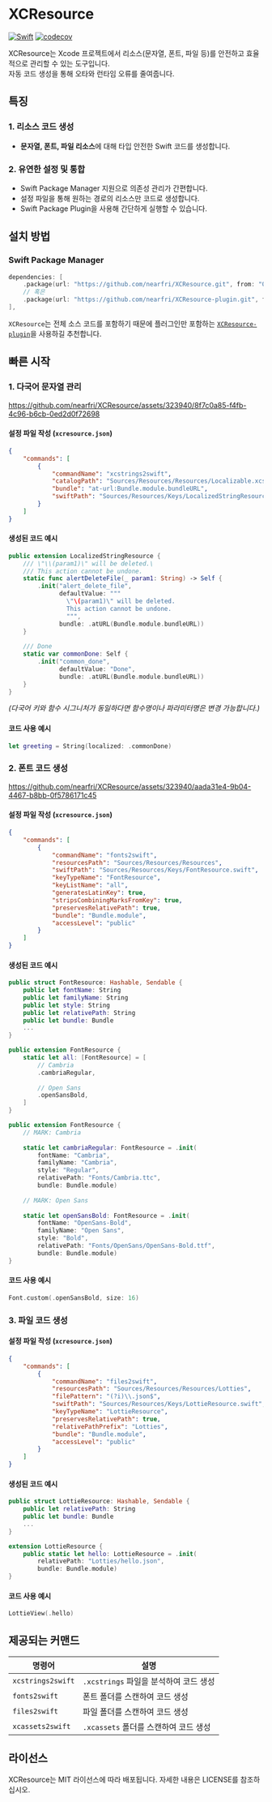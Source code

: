 # XCResource
[![Swift](https://github.com/nearfri/XCResource/workflows/Swift/badge.svg)](https://github.com/nearfri/XCResource/actions?query=workflow%3ASwift)
[![codecov](https://codecov.io/gh/nearfri/XCResource/branch/main/graph/badge.svg?token=DWKDFE0O2A)](https://codecov.io/gh/nearfri/XCResource)

XCResource는 Xcode 프로젝트에서 리소스(문자열, 폰트, 파일 등)를 안전하고 효율적으로 관리할 수 있는 도구입니다.  
자동 코드 생성을 통해 오타와 런타임 오류를 줄여줍니다.

## 특징

### 1. 리소스 코드 생성
- **문자열, 폰트, 파일 리소스**에 대해 타입 안전한 Swift 코드를 생성합니다.

### 2. 유연한 설정 및 통합
- Swift Package Manager 지원으로 의존성 관리가 간편합니다.
- 설정 파일을 통해 원하는 경로의 리소스만 코드로 생성합니다.
- Swift Package Plugin을 사용해 간단하게 실행할 수 있습니다.

## 설치 방법

### Swift Package Manager
```swift
dependencies: [
    .package(url: "https://github.com/nearfri/XCResource.git", from: "0.11.4"),
    // 혹은
    .package(url: "https://github.com/nearfri/XCResource-plugin.git", from: "0.11.4"),
],
```

`XCResource`는 전체 소스 코드를 포함하기 때문에 플러그인만 포함하는 [`XCResource-plugin`](https://github.com/nearfri/XCResource-plugin.git)을 사용하길 추천합니다. 

## 빠른 시작

### 1. 다국어 문자열 관리
https://github.com/nearfri/XCResource/assets/323940/8f7c0a85-f4fb-4c96-b6cb-0ed2d0f72698

#### 설정 파일 작성 (`xcresource.json`)  
```json
{
    "commands": [
        {
            "commandName": "xcstrings2swift",
            "catalogPath": "Sources/Resources/Resources/Localizable.xcstrings",
            "bundle": "at-url:Bundle.module.bundleURL",
            "swiftPath": "Sources/Resources/Keys/LocalizedStringResource+.swift"
        }
    ]
}
```

#### 생성된 코드 예시
```swift
public extension LocalizedStringResource {
    /// \"\\(param1)\" will be deleted.\
    /// This action cannot be undone.
    static func alertDeleteFile(_ param1: String) -> Self {
        .init("alert_delete_file",
              defaultValue: """
                \"\(param1)\" will be deleted.
                This action cannot be undone.
                """,
              bundle: .atURL(Bundle.module.bundleURL))
    }
    
    /// Done
    static var commonDone: Self {
        .init("common_done",
              defaultValue: "Done",
              bundle: .atURL(Bundle.module.bundleURL))
    }
}
```
*(다국어 키와 함수 시그니처가 동일하다면 함수명이나 파라미터명은 변경 가능합니다.)*

#### 코드 사용 예시
```swift
let greeting = String(localized: .commonDone)
```

### 2. 폰트 코드 생성
https://github.com/nearfri/XCResource/assets/323940/aada31e4-9b04-4467-b8bb-0f5786171c45

#### 설정 파일 작성 (`xcresource.json`)  
```json
{
    "commands": [
        {
            "commandName": "fonts2swift",
            "resourcesPath": "Sources/Resources/Resources",
            "swiftPath": "Sources/Resources/Keys/FontResource.swift",
            "keyTypeName": "FontResource",
            "keyListName": "all",
            "generatesLatinKey": true,
            "stripsCombiningMarksFromKey": true,
            "preservesRelativePath": true,
            "bundle": "Bundle.module",
            "accessLevel": "public"
        }
    ]
}
```

#### 생성된 코드 예시  
```swift
public struct FontResource: Hashable, Sendable {
    public let fontName: String
    public let familyName: String
    public let style: String
    public let relativePath: String
    public let bundle: Bundle
    ...
}

public extension FontResource {
    static let all: [FontResource] = [
        // Cambria
        .cambriaRegular,
        
        // Open Sans
        .openSansBold,
    ]
}

public extension FontResource {
    // MARK: Cambria
    
    static let cambriaRegular: FontResource = .init(
        fontName: "Cambria",
        familyName: "Cambria",
        style: "Regular",
        relativePath: "Fonts/Cambria.ttc",
        bundle: Bundle.module)
    
    // MARK: Open Sans
    
    static let openSansBold: FontResource = .init(
        fontName: "OpenSans-Bold",
        familyName: "Open Sans",
        style: "Bold",
        relativePath: "Fonts/OpenSans/OpenSans-Bold.ttf",
        bundle: Bundle.module)
}
```

#### 코드 사용 예시  
```swift
Font.custom(.openSansBold, size: 16)
```

### 3. 파일 코드 생성

#### 설정 파일 작성 (`xcresource.json`)  
```json
{
    "commands": [
        {
            "commandName": "files2swift",
            "resourcesPath": "Sources/Resources/Resources/Lotties",
            "filePattern": "(?i)\\.json$",
            "swiftPath": "Sources/Resources/Keys/LottieResource.swift",
            "keyTypeName": "LottieResource",
            "preservesRelativePath": true,
            "relativePathPrefix": "Lotties",
            "bundle": "Bundle.module",
            "accessLevel": "public"
        }
    ]
}
```

#### 생성된 코드 예시
```swift
public struct LottieResource: Hashable, Sendable {
    public let relativePath: String
    public let bundle: Bundle
    ...
}

extension LottieResource {
    public static let hello: LottieResource = .init(
        relativePath: "Lotties/hello.json",
        bundle: Bundle.module)
}
```

#### 코드 사용 예시
```swift
LottieView(.hello)
```

## 제공되는 커맨드
| 명령어 | 설명 |
|------|-----|
| `xcstrings2swift` | `.xcstrings` 파일을 분석하여 코드 생성 |
| `fonts2swift` | 폰트 폴더를 스캔하여 코드 생성 |
| `files2swift` | 파일 폴더를 스캔하여 코드 생성 |
| `xcassets2swift` | `.xcassets` 폴더를 스캔하여 코드 생성 |

## 라이선스
XCResource는 MIT 라이선스에 따라 배포됩니다. 자세한 내용은 LICENSE를 참조하십시오.
